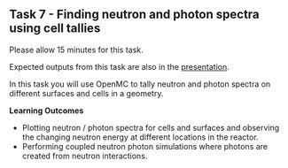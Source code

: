 
## Task 7 - Finding neutron and photon spectra using cell tallies

Please allow 15 minutes for this task.

Expected outputs from this task are also in the [presentation](https://slides.com/openmc_workshop/neutronics_workshop#/8).

In this task you will use OpenMC to tally neutron and photon spectra on different surfaces and cells in a geometry.

**Learning Outcomes**

- Plotting neutron / photon spectra for cells and surfaces and observing the changing neutron energy at different locations in the reactor.
- Performing coupled neutron photon simulations where photons are created from neutron interactions.
